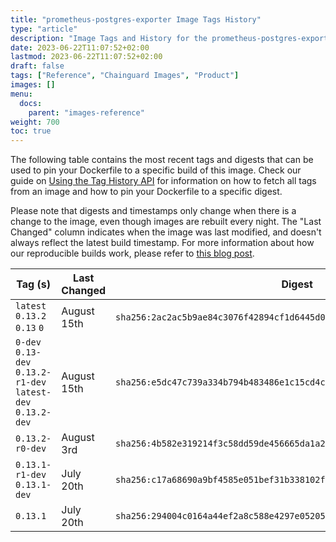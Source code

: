 ```yaml
---
title: "prometheus-postgres-exporter Image Tags History"
type: "article"
description: "Image Tags and History for the prometheus-postgres-exporter Chainguard Image"
date: 2023-06-22T11:07:52+02:00
lastmod: 2023-06-22T11:07:52+02:00
draft: false
tags: ["Reference", "Chainguard Images", "Product"]
images: []
menu:
  docs:
    parent: "images-reference"
weight: 700
toc: true
---
```


The following table contains the most recent tags and digests that can be used to pin your Dockerfile to a specific build of this image. Check our guide on [Using the Tag History API](/chainguard/chainguard-images/using-the-tag-history-api/) for information on how to fetch all tags from an image and how to pin your Dockerfile to a specific digest.

Please note that digests and timestamps only change when there is a change to the image, even though images are rebuilt every night. The "Last Changed" column indicates when the image was last modified, and doesn't always reflect the latest build timestamp. For more information about how our reproducible builds work, please refer to [this blog post](https://www.chainguard.dev/unchained/reproducing-chainguards-reproducible-image-builds).

| Tag (s)                                                       | Last Changed | Digest                                                                    |
|---------------------------------------------------------------|--------------|---------------------------------------------------------------------------|
|  `latest` `0.13.2` `0.13` `0`                                 | August 15th  | `sha256:2ac2ac5b9ae84c3076f42894cf1d6445d013a9d1ca9129fa8afa4c3a06d2c025` |
|  `0-dev` `0.13-dev` `0.13.2-r1-dev` `latest-dev` `0.13.2-dev` | August 15th  | `sha256:e5dc47c739a334b794b483486e1c15cd4c1b9fc526e16b271fd236e36dd3be74` |
|  `0.13.2-r0-dev`                                              | August 3rd   | `sha256:4b582e319214f3c58dd59de456665da1a218d7a5398103533a0fc237ad7ba28a` |
|  `0.13.1-r1-dev` `0.13.1-dev`                                 | July 20th    | `sha256:c17a68690a9bf4585e051bef31b338102f915919eac2deced49b70d71e136d85` |
|  `0.13.1`                                                     | July 20th    | `sha256:294004c0164a44ef2a8c588e4297e052059bb1143be7166b954c78ed212a0149` |
